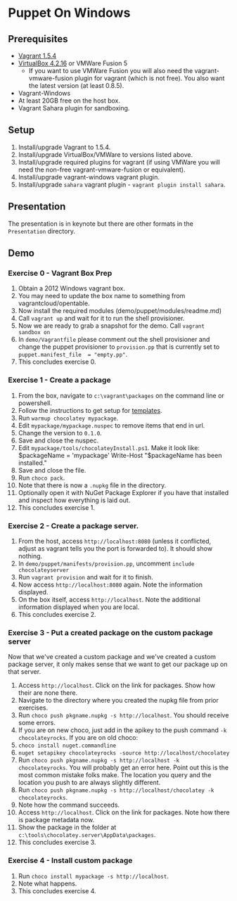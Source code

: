 Puppet On Windows
==================================

## Prerequisites

 * [Vagrant 1.5.4](http://downloads.vagrantup.com/tags/v1.5.4)
 * [VirtualBox 4.2.16](https://www.virtualbox.org/wiki/Downloads) or VMWare Fusion 5
    * If you want to use VMWare Fusion you will also need the vagrant-vmware-fusion plugin for vagrant (which is not free). You also want the latest version (at least 0.8.5).
 * Vagrant-Windows
 * At least 20GB free on the host box.
 * Vagrant Sahara plugin for sandboxing.

## Setup

 1. Install/upgrade Vagrant to 1.5.4.
 1. Install/upgrade VirtualBox/VMWare to versions listed above.
 1. Install/upgrade required plugins for vagrant (if using VMWare you will need the non-free vagrant-vmware-fusion or equivalent).
 1. Install/upgrade vagrant-windows vagrant plugin.
 1. Install/upgrade `sahara` vagrant plugin - `vagrant plugin install sahara`.


## Presentation

The presentation is in keynote but there are other formats in the `Presentation` directory.

## Demo

### Exercise 0 - Vagrant Box Prep

 1. Obtain a 2012 Windows vagrant box.
   1. You may need to update the box name to something from vagrantcloud/opentable.
 1. Now install the required modules (demo/puppet/modules/readme.md)
 1. Call `vagrant up` and wait for it to run the shell provisioner.
 1. Now we are ready to grab a snapshot for the demo. Call `vagrant sandbox on`
 1. In `demo/Vagrantfile` please comment out the shell provisioner and change the puppet provisioner to `provision.pp` that is currently set to `puppet.manifest_file  = "empty.pp"`.
 1. This concludes exercise 0.

### Exercise 1 - Create a package

 1. From the box, navigate to `c:\vagrant\packages` on the command line or powershell.
 1. Follow the instructions to get setup for [templates](https://github.com/chocolatey/chocolateytemplates/blob/master/README.md).
 1. Run `warmup chocolatey mypackage`.
 1. Edit `mypackage/mypackage.nuspec` to remove items that end in url.
 1. Change the version to `0.1.0`.
 1. Save and close the nuspec.
 1. Edit `mypackage/tools/chocolateyInstall.ps1`. Make it look like:
    $packageName = 'mypackage'
    Write-Host "$packageName has been installed."
 1. Save and close the file.
 1. Run `choco pack`.
 1. Note that there is now a `.nupkg` file in the directory.
 1. Optionally open it with NuGet Package Explorer if you have that installed and inspect how everything is laid out.
 1. This concludes exercise 1.

### Exercise 2 - Create a package server.

 1. From the host, access `http://localhost:8080` (unless it conflicted, adjust as vagrant tells you the port is forwarded to). It should show nothing.
 1. In `demo/puppet/manifests/provision.pp`, uncomment `include chocolateyserver`
 1. Run `vagrant provision` and wait for it to finish.
 1. Now access `http://localhost:8080` again. Note the information displayed.
 1. On the box itself, access `http://localhost`. Note the additional information displayed when you are local.
 1. This concludes exercise 2.

### Exercise 3 - Put a created package on the custom package server
Now that we've created a custom package and we've created a custom package server, it only makes sense that we want to get our package up on that server.

 1. Access `http://localhost`. Click on the link for packages. Show how their are none there.
 1. Navigate to the directory where you created the nupkg file from prior exercises.
 1. Run `choco push pkgname.nupkg -s http://localhost`. You should receive some errors.
 1. If you are on new choco, just add in the apikey to the push command `-k chocolateyrocks`. If you are on old choco:
   1. `choco install nuget.commandline`
   1. `nuget setapikey chocolateyrocks -source http://localhost/chocolatey`
 1. Run `choco push pkgname.nupkg -s http://localhost -k chocolateyrocks`. You will probably get an error here. Point out this is the most common mistake folks make. The location you query and the location you push to are always slightly different.
 1. Run `choco push pkgname.nupkg -s http://localhost/chocolatey -k chocolateyrocks`.
 1. Note how the command succeeds.
 1. Access `http://localhost`. Click on the link for packages. Note how there is package metadata now.
 1. Show the package in the folder at `c:\tools\chocolatey.server\AppData\packages`.
 1. This concludes exercise 3.

### Exercise 4 - Install custom package

 1. Run `choco install mypackage -s http://localhost`.
 1. Note what happens.
 1. This concludes exercise 4.
